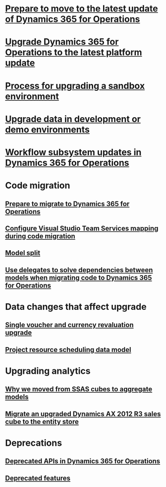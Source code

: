 # [Prepare to move to the latest update of Dynamics 365 for Operations](upgrade-latest-update.md)
# [Upgrade Dynamics 365 for Operations to the latest platform update](upgrade-latest-platform-update.md)
# [Process for upgrading a sandbox environment](process-for-upgrading-a-sandbox-environment.md)
# [Upgrade data in development or demo environments](upgrade-data-to-latest-update.md)
# [Workflow subsystem updates in Dynamics 365 for Operations](workflow\workflow-subsystem.md)
# Code migration
## [Prepare to migrate to Dynamics 365 for Operations](prepare-migration.md)
## [Configure Visual Studio Team Services mapping during code migration](configure-vso-solution.md)
## [Model split](model-split.md)
## [Use delegates to solve dependencies between models when migrating code to Dynamics 365 for Operations](delegates-migration.md)
# Data changes that affect upgrade
## [Single voucher and currency revaluation upgrade ](single-voucher-and-currency-revaluation-upgrade.md)
## [Project resource scheduling data model](data-model-changes-resource-management.md)
# Upgrading analytics
## [Why we moved from SSAS cubes to aggregate models](in-memory-real-time-aggregate-models.md)
## [Migrate an upgraded Dynamics AX 2012 R3 sales cube to the entity store](migrate-upgraded-cube-entity-store.md)
# Deprecations
## [Deprecated APIs in Dynamics 365 for Operations](deprecated-apis.md)
## [Deprecated features](deprecated-features.md)
